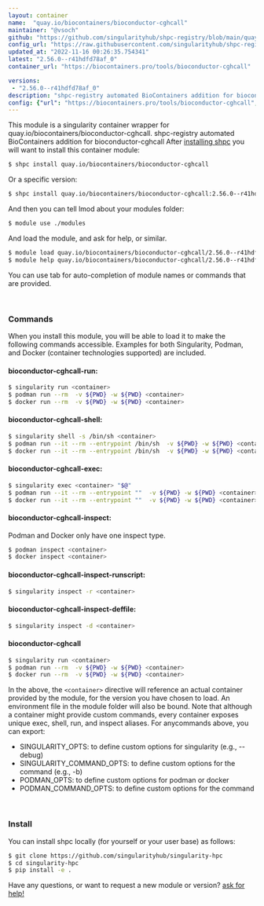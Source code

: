 ```yaml
---
layout: container
name:  "quay.io/biocontainers/bioconductor-cghcall"
maintainer: "@vsoch"
github: "https://github.com/singularityhub/shpc-registry/blob/main/quay.io/biocontainers/bioconductor-cghcall/container.yaml"
config_url: "https://raw.githubusercontent.com/singularityhub/shpc-registry/main/quay.io/biocontainers/bioconductor-cghcall/container.yaml"
updated_at: "2022-11-16 00:26:35.754341"
latest: "2.56.0--r41hdfd78af_0"
container_url: "https://biocontainers.pro/tools/bioconductor-cghcall"

versions:
 - "2.56.0--r41hdfd78af_0"
description: "shpc-registry automated BioContainers addition for bioconductor-cghcall"
config: {"url": "https://biocontainers.pro/tools/bioconductor-cghcall", "maintainer": "@vsoch", "description": "shpc-registry automated BioContainers addition for bioconductor-cghcall", "latest": {"2.56.0--r41hdfd78af_0": "sha256:f42f60a56d1a997c248082dd5f4ff7458afa8b826f76b58360e4f05d540d0a60"}, "tags": {"2.56.0--r41hdfd78af_0": "sha256:f42f60a56d1a997c248082dd5f4ff7458afa8b826f76b58360e4f05d540d0a60"}, "docker": "quay.io/biocontainers/bioconductor-cghcall"}
---
```


This module is a singularity container wrapper for quay.io/biocontainers/bioconductor-cghcall.
shpc-registry automated BioContainers addition for bioconductor-cghcall
After [installing shpc](#install) you will want to install this container module:


```bash
$ shpc install quay.io/biocontainers/bioconductor-cghcall
```

Or a specific version:

```bash
$ shpc install quay.io/biocontainers/bioconductor-cghcall:2.56.0--r41hdfd78af_0
```

And then you can tell lmod about your modules folder:

```bash
$ module use ./modules
```

And load the module, and ask for help, or similar.

```bash
$ module load quay.io/biocontainers/bioconductor-cghcall/2.56.0--r41hdfd78af_0
$ module help quay.io/biocontainers/bioconductor-cghcall/2.56.0--r41hdfd78af_0
```

You can use tab for auto-completion of module names or commands that are provided.

<br>

### Commands

When you install this module, you will be able to load it to make the following commands accessible.
Examples for both Singularity, Podman, and Docker (container technologies supported) are included.

#### bioconductor-cghcall-run:

```bash
$ singularity run <container>
$ podman run --rm  -v ${PWD} -w ${PWD} <container>
$ docker run --rm  -v ${PWD} -w ${PWD} <container>
```

#### bioconductor-cghcall-shell:

```bash
$ singularity shell -s /bin/sh <container>
$ podman run --it --rm --entrypoint /bin/sh  -v ${PWD} -w ${PWD} <container>
$ docker run --it --rm --entrypoint /bin/sh  -v ${PWD} -w ${PWD} <container>
```

#### bioconductor-cghcall-exec:

```bash
$ singularity exec <container> "$@"
$ podman run --it --rm --entrypoint ""  -v ${PWD} -w ${PWD} <container> "$@"
$ docker run --it --rm --entrypoint ""  -v ${PWD} -w ${PWD} <container> "$@"
```

#### bioconductor-cghcall-inspect:

Podman and Docker only have one inspect type.

```bash
$ podman inspect <container>
$ docker inspect <container>
```

#### bioconductor-cghcall-inspect-runscript:

```bash
$ singularity inspect -r <container>
```

#### bioconductor-cghcall-inspect-deffile:

```bash
$ singularity inspect -d <container>
```



#### bioconductor-cghcall

```bash
$ singularity run <container>
$ podman run --rm  -v ${PWD} -w ${PWD} <container>
$ docker run --rm  -v ${PWD} -w ${PWD} <container>
```


In the above, the `<container>` directive will reference an actual container provided
by the module, for the version you have chosen to load. An environment file in the
module folder will also be bound. Note that although a container
might provide custom commands, every container exposes unique exec, shell, run, and
inspect aliases. For anycommands above, you can export:

 - SINGULARITY_OPTS: to define custom options for singularity (e.g., --debug)
 - SINGULARITY_COMMAND_OPTS: to define custom options for the command (e.g., -b)
 - PODMAN_OPTS: to define custom options for podman or docker
 - PODMAN_COMMAND_OPTS: to define custom options for the command

<br>

### Install

You can install shpc locally (for yourself or your user base) as follows:

```bash
$ git clone https://github.com/singularityhub/singularity-hpc
$ cd singularity-hpc
$ pip install -e .
```

Have any questions, or want to request a new module or version? [ask for help!](https://github.com/singularityhub/singularity-hpc/issues)